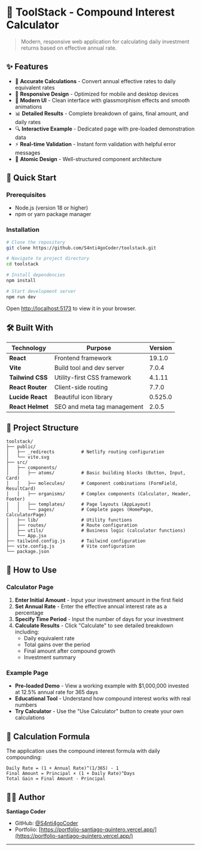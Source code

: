 # 🧰 ToolStack - Compound Interest Calculator

> Modern, responsive web application for calculating daily investment returns based on effective annual rate.

## ✨ Features

- 🧮 **Accurate Calculations** - Convert annual effective rates to daily equivalent rates
- 📱 **Responsive Design** - Optimized for mobile and desktop devices
- 🎨 **Modern UI** - Clean interface with glassmorphism effects and smooth animations
- 📊 **Detailed Results** - Complete breakdown of gains, final amount, and daily rates
- 🔍 **Interactive Example** - Dedicated page with pre-loaded demonstration data
- ⚡ **Real-time Validation** - Instant form validation with helpful error messages
- 🎯 **Atomic Design** - Well-structured component architecture

## 🚀 Quick Start

### Prerequisites

- Node.js (version 18 or higher)
- npm or yarn package manager

### Installation

```bash
# Clone the repository
git clone https://github.com/S4nti4goCoder/toolstack.git

# Navigate to project directory
cd toolstack

# Install dependencies
npm install

# Start development server
npm run dev
```

Open [http://localhost:5173](http://localhost:5173) to view it in your browser.

## 🛠️ Built With

| Technology       | Purpose                     | Version |
| ---------------- | --------------------------- | ------- |
| **React**        | Frontend framework          | 19.1.0  |
| **Vite**         | Build tool and dev server   | 7.0.4   |
| **Tailwind CSS** | Utility-first CSS framework | 4.1.11  |
| **React Router** | Client-side routing         | 7.7.0   |
| **Lucide React** | Beautiful icon library      | 0.525.0 |
| **React Helmet** | SEO and meta tag management | 2.0.5   |

## 📁 Project Structure

```
toolstack/
├── public/
│   ├── _redirects          # Netlify routing configuration
│   └── vite.svg
├── src/
│   ├── components/
│   │   ├── atoms/          # Basic building blocks (Button, Input, Card)
│   │   ├── molecules/      # Component combinations (FormField, ResultCard)
│   │   ├── organisms/      # Complex components (Calculator, Header, Footer)
│   │   ├── templates/      # Page layouts (AppLayout)
│   │   └── pages/          # Complete pages (HomePage, CalculatorPage)
│   ├── lib/                # Utility functions
│   ├── routes/             # Route configuration
│   ├── utils/              # Business logic (calculator functions)
│   └── App.jsx
├── tailwind.config.js      # Tailwind configuration
├── vite.config.js          # Vite configuration
└── package.json
```

## 🎯 How to Use

### Calculator Page

1. **Enter Initial Amount** - Input your investment amount in the first field
2. **Set Annual Rate** - Enter the effective annual interest rate as a percentage
3. **Specify Time Period** - Input the number of days for your investment
4. **Calculate Results** - Click "Calculate" to see detailed breakdown including:
   - Daily equivalent rate
   - Total gains over the period
   - Final amount after compound growth
   - Investment summary

### Example Page

- **Pre-loaded Demo** - View a working example with $1,000,000 invested at 12.5% annual rate for 365 days
- **Educational Tool** - Understand how compound interest works with real numbers
- **Try Calculator** - Use the "Use Calculator" button to create your own calculations

## 🧮 Calculation Formula

The application uses the compound interest formula with daily compounding:

```
Daily Rate = (1 + Annual Rate)^(1/365) - 1
Final Amount = Principal × (1 + Daily Rate)^Days
Total Gain = Final Amount - Principal
```

## 👨‍💻 Author

**Santiago Coder**

- GitHub: [@S4nti4goCoder](https://github.com/S4nti4goCoder)
- Portfolio: [https://portfolio-santiago-quintero.vercel.app/](https://portfolio-santiago-quintero.vercel.app/)

---